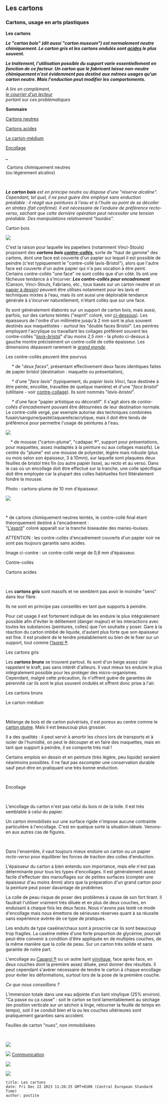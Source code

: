 ## Les cartons
### Cartons, usage en arts plastiques
 **Les cartons**

_**Le "carton bois" (dit aussi "carton museum") est normalement neutre chimiquement. Le carton gris et les cartons ondulés sont [acides](acides.html) le plus souvent.**_

**_Le traitement, l'utilisation possible du support varie essentiellement en fonction de ce facteur. Un carton que le fabricant laisse non-neutre chimiquement n'est évidemment pas destiné aux mêmes usages qu'un carton neutre. Mais l'enduction peut modifier les comportements._**

_A lire en complément,  
[le courrier d'un lecteur](courrierdeslecteurs2011b130.html#20110705fl)  
portant sur ces problématiques_

**Sommaire**

[Cartons neutres](cartons.html#cartonsneutres)

[Cartons acides](cartons.html#cartonsacides)

[Le carton-médium](cartons.html#lecartonmedium)

[Encollage](cartons.html#encollage)

**\_**

 Cartons chimiquement neutres  
(ou légèrement alcalins)

 

_**Le carton bois** est en principe neutre ou dispose d'une "réserve alcaline". Cependant, tel quel, il ne peut guère être employé sans enduction préalable : il réagit aux peintures à l'eau et à l'huile au point de se décoller en strates (fait confirmé). Il est nécessaire de l'enduire de préférence recto-verso, sachant que cette dernière opération peut nécessiter une tension préalable. Des manipulations relativement "lourdes"._

Carton bois

![](images/cclavisbristol25versionweb.jpg)

C'est la raison pour laquelle les papetiers (notamment Vinci-Stouls) proposent des **_cartons bois [contre-collés](contrecollage.html)_**, sorte de "haut de gamme" des cartons, dont une face est couverte d'un papier sur lequel il est possible de peindre (c'est typiquement le "contre-collé lavis-Bristol"), alors que l'autre face est couverte d'un autre papier qui n'a pas vocation à être peint. Certains contre-collés "une face" ne sont collés que d'un côté. Ils ont une fâcheuse tendance à s'incurver. _**Les contre-collés pour encadrement**_ (Canson, Vinci-Stouls, Fabriano, etc., tous basés sur un carton neutre et un [papier à dessin](papiersadessin.html)) peuvent être utilisés notamment pour les lavis et techniques mixtes à l'eau, mais ils ont aussi une déplorable tendance générale à s'incurver naturellement, n'étant collés que sur une face.

Ils sont généralement élaborés sur un support de carton bois, mais aussi, parfois, sur des cartons teintés ("esprit" coloré, voir [ci-dessous](cartons.html#cartonschimiquementneutresteintes)). Les épaisseurs de l'ordre d'un millimètre jusqu'à 2 mm sont le plus souvent destinés aux maquettistes - surtout les "double faces Bristol". Les peintres employant l'acrylique ou travaillant les collages préfèrent souvent les contre-collés "[_lavis-bristol_](cartons.html#facelavis)" _d'au moins 2,5 mm_ - la photo ci-dessus à gauche montre précisément un contre-collé de cette épaisseur. Les dimensions dépassent rarement le _[grand monde](formatsdepapiers.html#grandmonde)_.

Les contre-collés peuvent être pourvus 

     \* de "_deux faces_", présentant effectivement deux faces identiques faites de papier bristol (destination : maquette ou présentation), 

     \* d'une "_face lavis_" (typiquement, du _papier lavis Vinci_, face destinée à être peinte, encollée, travaillée de quelque manière) et d'une "_face bristol_" (utilitaire - voir [contre-collage](contrecollage.html)). Ils sont nommés "_lavis-bristol_".

     \* d'une face "papier artistique ou décoratif". Il s'agit alors de _contre-collés d'encadrement_ pouvant être détournées de leur destination normale. Le contre-collé vergé, par exemple autorise des techniques combinées fusain/sanguine/pastel/aquarelle/acrylique, mais il doit être tendu de préférence pour permettre l'usage de peintures à l'eau.

![](images/cartonplume.jpg)

    \* de mousse ("carton-plume", "cadapac ®", support pour présentations, pour maquettes, assez inadaptés à la peinture ou aux collages massifs). Le centre du "plume" est une mousse de polyester, légère mais robuste (plus ou mois selon son épaisseur, 3 à 10mm), sur laquelle sont plaquées deux feuilles de bristol très fin (ou autre papier lisse), au recto et au verso. Dans le cas où un encollage doit être effectué sur la tranche, une colle spécifique doit être employée car la plupart des colles habituelles font littéralement fondre la mousse.

Photo : cartons-plume de 10 mm d'épaisseur.

![](images/ccvergeversionweb.jpg)

   

\* de cartons chimiquement neutres teintés, le contre-collé final étant théoriquement destiné à l'encadrement :  
"[L'esprit](esprit.html)" coloré apparaît sur la tranche biseautée des maries-louises.

ATTENTION : les contre-collés d'encadrement couverts d'un papier noir ne sont pas toujours garantis sans acides.

Image ci-contre : un contre-collé vergé de 0,8 mm d'épaisseur.

Contre-collés

Cartons acides

 

Les **_cartons gris_** sont massifs et ne semblent pas avoir le moindre "sens" dans leur fibre.

Ils ne sont en principe pas conseillés en tant que supports à peindre.

Pour cet usage il est fortement indiqué de les enduire le plus intégralement possible afin d'éviter le délitement (danger majeur) et les interactions avec toutes les substances (peintures, colles) que l'on souhaite y poser. Gare à la réaction du carton imbibé de liquide, d'autant plus forte que son épaisseur est fine. Il est prudent de le tendre préalablement ou bien de le fixer sur un support, tout comme [l'Isorel ®](bois.html#lisorel).

Les cartons gris

Les **_cartons bruns_** se trouvent partout. Ils sont d'un beige assez clair rappelant le kraft, pas sans intérêt d'ailleurs. Il vaut mieux les enduire le plus intégralement possible pour les protéger des micro-organismes. Cependant, malgré cette précaution, ils n'offrent guère de garanties de pérennité car ils sont le plus souvent ondulés et offrent donc prise à l'air.

Les cartons bruns

Le carton-médium

 

Mélange de bois et de carton pulvérisés, il est poreux au centre comme le [carton plume](cartons.html#cartonplume). Mais il est beaucoup plus grossier.

Il a des qualités : il peut servir à amortir les chocs lors de transports et à isoler de l'humidité, on peut le découper et en faire des maquettes, mais en tant que support à peindre, il se comporte très mal !

Certains emplois en dessin et en peinture (très légère, peu liquide) seraient néanmoins possibles. Il ne faut pas escompter une conservation durable sauf peut-être en pratiquant une très bonne enduction.

 

Encollage

 

L'encollage du carton n'est pas celui du bois ni de la toile. Il est très semblable à celui du papier.

Un carton immobilisés sur une surface rigide n'impose aucune contrainte particulière à l'encollage. C'est en quelque sorte la situation idéale. Venons-en aux autres cas de figures.

 

Dans l'ensemble, il vaut toujours mieux enduire un carton ou un papier _recto-verso_ pour équilibrer les forces de traction des colles d'enduction.

L'épaisseur du carton a bien entendu son importance, mais elle n'est pas déterminante pour tous les types d'encollages. Il est généralement assez facile d'effectuer des marouflages sur de petites surfaces (compter une épaisseur d'au moins 4mm) alors que la préparation d'un grand carton pour la peinture peut poser davantage de problèmes

La colle de peau risque de poser des problèmes à cause de son fort tirant. Il faudrait l'utiliser vraiment très diluée et en plus de deux couches, en enduisant à chaque fois les deux faces. Nous n'avons pas testé ce mode d'encollage mais nous émettons de sérieuses réserves quant à sa réussite sans expérience avérée de ce type de pratiques.

Les enduits de type caséine/chaux sont à proscrire car ils sont beaucoup trop fragiles. La caséine mêlée d'une forte proportion de glycérine, pourrait peut-être convenir à condition d'être appliquée en de multiples couches, de la même manière que la colle de peau. Sur un carton très solide et sans garantie de notre part.

L'encollage au [Caparol ®](caparol.html) ou un autre liant [vinylique](vinylegloss.html), face après face, en deux couches dont la première assez diluée, peut donner des résultats. Il peut cependant s'avérer nécessaire de tendre le carton à chaque encollage pour éviter les déformations, surtout lors de la pose de la première couche.

_Ce que nous conseillons ?_

L'immersion totale dans une eau adjointe d'un liant vinylique (25% environ). "Ca passe ou ça casse" : soit le carton se tord lamentablement au séchage (en position verticale sur un séchoir à linge, retourner la feuille de temps en temps), soit il se conduit bien et la ou les couches ultérieures sont pratiquement garanties sans accident.

Feuilles de carton "nues", non immobilisées



 

 ![](images/transparent122x1.gif)

![](images/flechebas.gif) [Communication](http://www.artrealite.com/annonceurs.htm) 

[![](https://cbonvin.fr/sites/regie.artrealite.com/visuels/campagne1.png)](index-2.html#20131014)

![](https://cbonvin.fr/sites/regie.artrealite.com/visuels/campagne2.png)
```
title: Les cartons
date: Fri Dec 22 2023 11:26:25 GMT+0100 (Central European Standard Time)
author: postite
```
